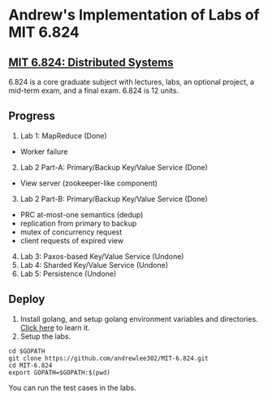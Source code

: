 # Andrew's Implementation of Labs of MIT 6.824

## [MIT 6.824: Distributed Systems](http://nil.csail.mit.edu/6.824/2015/schedule.html)
6.824 is a core graduate subject with lectures, labs, an optional project, a mid-term exam, and a final exam. 6.824 is 12 units.

## Progress
1. Lab 1: MapReduce (Done)
  * Worker failure
2. Lab 2 Part-A: Primary/Backup Key/Value Service (Done)
  * View server (zookeeper-like component)
3. Lab 2 Part-B: Primary/Backup Key/Value Service (Done)
  * PRC at-most-one semantics (dedup)
  * replication from primary to backup
  * mutex of concurrency request
  * client requests of expired view
4. Lab 3: Paxos-based Key/Value Service (Undone)
5. Lab 4: Sharded Key/Value Service (Undone)
6. Lab 5: Persistence (Undone)

## Deploy
1. Install golang, and setup golang environment variables and directories. [Click here](https://golang.org/doc/install) to learn it.
2. Setup the labs.

```
cd $GOPATH
git clone https://github.com/andrewlee302/MIT-6.824.git
cd MIT-6.824
export GOPATH=$GOPATH:$(pwd)
```
You can run the test cases in the labs.


